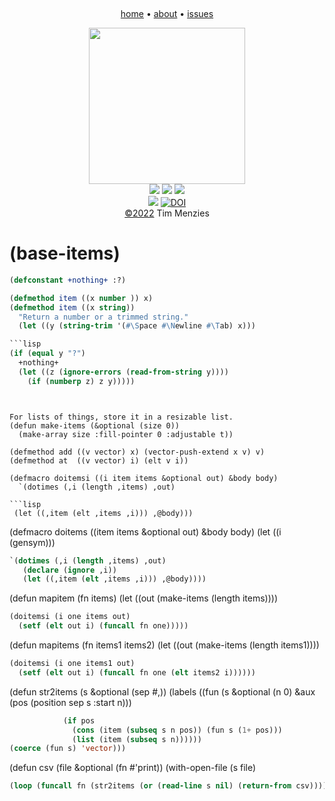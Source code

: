 <a name=top><br>
<!-- tricks from https://simpleicons.org/  https://studio.tailorbrands.com -->
<p align=center>
<a href="/README.md#top">home</a> • 
<a href="/docs/about.md#top">about</a> • 
<a href="https://github.com/4else/expose/issues">issues</a>  
</p><p align=center>
<a href="/README.md#top"><img src="/etc/img/expose.png" width=250></a><br>
<img src="https://img.shields.io/badge/purpose-se,ai-informational?style=flat&logo=hyper&logoColor=white&color=blueviolet">
<img src="https://img.shields.io/badge/language-lisp-informational?style=flat&logo=lua&logoColor=white&color=orange">
<a href="https://github.com/4duo/duo/actions"><img src="https://github.com/4duo/duo/workflows/tests/badge.svg"></a><br>
<img src="https://img.shields.io/badge/platform-osx,linux-informational?style=flat&logo=linux&logoColor=white&color=blue">
<a href="https://zenodo.org/badge/latestdoi/454593195"><img src="https://zenodo.org/badge/454593195.svg" alt="DOI"></a><br>
<a href="/LICENSE.md#top">&copy;2022</a> Tim Menzies
</p>




# (base-items)


```lisp
(defconstant +nothing+ :?)

(defmethod item ((x number )) x)
(defmethod item ((x string))
  "Return a number or a trimmed string."
  (let ((y (string-trim '(#\Space #\Newline #\Tab) x))) 

```lisp
(if (equal y "?") 
  +nothing+
  (let ((z (ignore-errors (read-from-string y)))) 
    (if (numberp z) z y))))) 
```
```


For lists of things, store it in a resizable list.
(defun make-items (&optional (size 0)) 
  (make-array size :fill-pointer 0 :adjustable t))

(defmethod add ((v vector) x) (vector-push-extend x v) v)
(defmethod at  ((v vector) i) (elt v i))

(defmacro doitemsi ((i item items &optional out) &body body)
  `(dotimes (,i (length ,items) ,out)

```lisp
 (let ((,item (elt ,items ,i))) ,@body)))

```


(defmacro doitems ((item items &optional out) &body body)
  (let ((i (gensym))) 

```lisp
`(dotimes (,i (length ,items) ,out)
   (declare (ignore ,i))
   (let ((,item (elt ,items ,i))) ,@body))))

```


(defun mapitem (fn items)
  (let ((out (make-items (length items))))

```lisp
(doitemsi (i one items out)
  (setf (elt out i) (funcall fn one)))))

```


(defun mapitems (fn items1 items2)
  (let ((out (make-items (length items1))))

```lisp
(doitemsi (i one items1 out)
  (setf (elt out i) (funcall fn one (elt items2 i))))))

```


(defun str2items (s &optional (sep #\,))
  (labels ((fun (s &optional (n 0) &aux (pos (position sep s :start n)))

```lisp
            (if pos
              (cons (item (subseq s n pos)) (fun s (1+ pos)))
              (list (item (subseq s n))))))
(coerce (fun s) 'vector)))

```


(defun csv (file &optional (fn #'print))
  (with-open-file (s file)

```lisp
(loop (funcall fn (str2items (or (read-line s nil) (return-from csv)))))))

```



